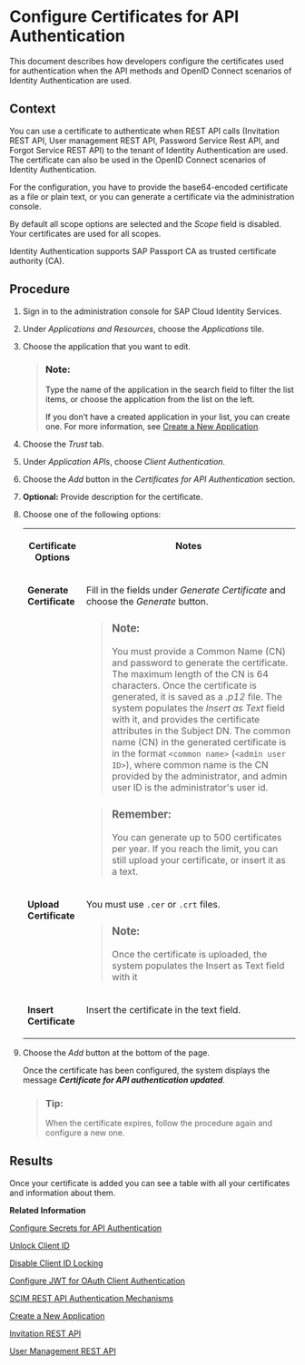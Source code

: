 <!-- loioc408083913f3487bb923e70575ac0793 -->

# Configure Certificates for API Authentication

This document describes how developers configure the certificates used for authentication when the API methods and OpenID Connect scenarios of Identity Authentication are used.



## Context

You can use a certificate to authenticate when REST API calls \(Invitation REST API, User management REST API, Password Service Rest API, and Forgot Service REST API\) to the tenant of Identity Authentication are used. The certificate can also be used in the OpenID Connect scenarios of Identity Authentication.

For the configuration, you have to provide the base64-encoded certificate as a file or plain text, or you can generate a certificate via the administration console.

By default all scope options are selected and the *Scope* field is disabled. Your certificates are used for all scopes.

Identity Authentication supports SAP Passport CA as trusted certificate authority \(CA\).



<a name="loioc408083913f3487bb923e70575ac0793__steps_ksg_x2m_fp"/>

## Procedure

1.  Sign in to the administration console for SAP Cloud Identity Services.

2.  Under *Applications and Resources*, choose the *Applications* tile.

3.  Choose the application that you want to edit.

    > ### Note:  
    > Type the name of the application in the search field to filter the list items, or choose the application from the list on the left.
    > 
    > If you don’t have a created application in your list, you can create one. For more information, see [Create a New Application](create-a-new-application-0d4b255.md).

4.  Choose the *Trust* tab.

5.  Under *Application APIs*, choose *Client Authentication*.

6.  Choose the *Add* button in the *Certificates for API Authentication* section.

7.  **Optional:** Provide description for the certificate.

8.  Choose one of the following options:


    <table>
    <tr>
    <th valign="top">

    Certificate Options
    
    </th>
    <th valign="top">

    Notes
    
    </th>
    </tr>
    <tr>
    <td valign="top">
    
    **Generate Certificate**
    
    </td>
    <td valign="top">
    
    Fill in the fields under *Generate Certificate* and choose the *Generate* button.

    > ### Note:  
    > You must provide a Common Name \(CN\) and password to generate the certificate. The maximum length of the CN is 64 characters. Once the certificate is generated, it is saved as a *.p12* file. The system populates the *Insert as Text* field with it, and provides the certificate attributes in the Subject DN. The common name \(CN\) in the generated certificate is in the format `<common name>` \(`<admin user ID>`\), where common name is the CN provided by the administrator, and admin user ID is the administrator's user id.

    > ### Remember:  
    > You can generate up to 500 certificates per year. If you reach the limit, you can still upload your certificate, or insert it as a text.


    
    </td>
    </tr>
    <tr>
    <td valign="top">
    
    **Upload Certificate**
    
    </td>
    <td valign="top">
    
    You must use `.cer` or `.crt` files.

    > ### Note:  
    > Once the certificate is uploaded, the system populates the Insert as Text field with it


    
    </td>
    </tr>
    <tr>
    <td valign="top">
    
    **Insert Certificate**
    
    </td>
    <td valign="top">
    
    Insert the certificate in the text field.
    
    </td>
    </tr>
    </table>
    
9.  Choose the *Add* button at the bottom of the page.

    Once the certificate has been configured, the system displays the message ***Certificate for API authentication updated***.

    > ### Tip:  
    > When the certificate expires, follow the procedure again and configure a new one.




<a name="loioc408083913f3487bb923e70575ac0793__result_ngg_sqb_xkb"/>

## Results

Once your certificate is added you can see a table with all your certificates and information about them.

**Related Information**  


[Configure Secrets for API Authentication](configure-secrets-for-api-authentication-5c3c35e.md "This document describes how developers configure secrets with scopes and validity for client authentication.")

[Unlock Client ID](unlock-client-id-665b9e0.md "Unlock the client ID after five failed logon attempts before the automatic unlock time of 60 minutes has passed.")

[Disable Client ID Locking](disable-client-id-locking-f1dc77e.md "You can disable the automatic lock of the client ID after five failed logon attempts.")

[Configure JWT for OAuth Client Authentication](configure-jwt-for-oauth-client-authentication-db97a69.md "Configure the issuer and subject of tokens for JSON Web Token (JWT) client authentication in token requests to OpenID Connect applications.")

[SCIM REST API Authentication Mechanisms](scim-rest-api-authentication-mechanisms-c599c89.md "See how to configure the authentication mechanisms for the SCIM REST API methods of Identity Authentication.")

[Create a New Application](create-a-new-application-0d4b255.md "You can create a new application and customize it to comply with your company requirements.")

[Invitation REST API](../Development/invitation-rest-api-e55429f.md "The invitation service allows you to implement a request for user invitations.")

[User Management REST API](../Development/user-management-rest-api-e6bb70d.md "This REST API allows you to implement a request for user management, such as user registration, as well as SP user retrieval, deactivation and deletion.")

